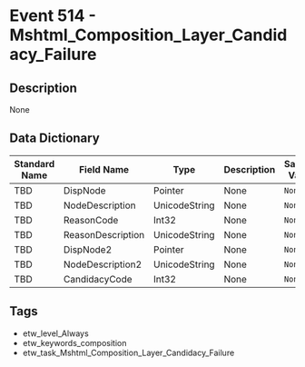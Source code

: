 # Event 514 - Mshtml_Composition_Layer_Candidacy_Failure

## Description
None

## Data Dictionary
|Standard Name|Field Name|Type|Description|Sample Value|
|---|---|---|---|---|
|TBD|DispNode|Pointer|None|`None`|
|TBD|NodeDescription|UnicodeString|None|`None`|
|TBD|ReasonCode|Int32|None|`None`|
|TBD|ReasonDescription|UnicodeString|None|`None`|
|TBD|DispNode2|Pointer|None|`None`|
|TBD|NodeDescription2|UnicodeString|None|`None`|
|TBD|CandidacyCode|Int32|None|`None`|

## Tags
* etw_level_Always
* etw_keywords_composition
* etw_task_Mshtml_Composition_Layer_Candidacy_Failure